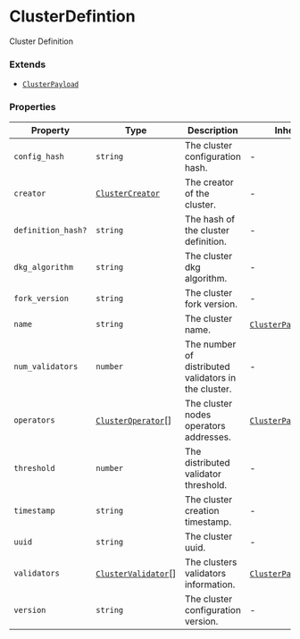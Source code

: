 # ClusterDefintion

Cluster Definition

### Extends

* [`ClusterPayload`](clusterpayload.md)

### Properties

| Property           | Type                                                         | Description                                          | Inherited from                                     |
| ------------------ | ------------------------------------------------------------ | ---------------------------------------------------- | -------------------------------------------------- |
| `config_hash`      | `string`                                                     | The cluster configuration hash.                      | -                                                  |
| `creator`          | [`ClusterCreator`](../type-aliases/clustercreator.md)        | The creator of the cluster.                          | -                                                  |
| `definition_hash?` | `string`                                                     | The hash of the cluster definition.                  | -                                                  |
| `dkg_algorithm`    | `string`                                                     | The cluster dkg algorithm.                           | -                                                  |
| `fork_version`     | `string`                                                     | The cluster fork version.                            | -                                                  |
| `name`             | `string`                                                     | The cluster name.                                    | [`ClusterPayload`](clusterpayload.md).`name`       |
| `num_validators`   | `number`                                                     | The number of distributed validators in the cluster. | -                                                  |
| `operators`        | [`ClusterOperator`](../type-aliases/clusteroperator.md)\[]   | The cluster nodes operators addresses.               | [`ClusterPayload`](clusterpayload.md).`operators`  |
| `threshold`        | `number`                                                     | The distributed validator threshold.                 | -                                                  |
| `timestamp`        | `string`                                                     | The cluster creation timestamp.                      | -                                                  |
| `uuid`             | `string`                                                     | The cluster uuid.                                    | -                                                  |
| `validators`       | [`ClusterValidator`](../type-aliases/clustervalidator.md)\[] | The clusters validators information.                 | [`ClusterPayload`](clusterpayload.md).`validators` |
| `version`          | `string`                                                     | The cluster configuration version.                   | -                                                  |
